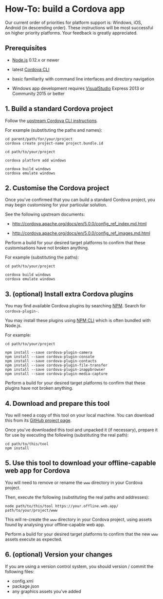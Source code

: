 # How-To: build a Cordova app

Our current order of priorities for platform support is: Windows, iOS, Android
(in descending order). These instructions will be most successful on higher
priority platforms. Your feedback is greatly appreciated.


## Prerequisites

- [Node.js](https://nodejs.org/) 0.12.x or newer

- latest [Cordova CLI](http://cordova.apache.org/docs/en/5.0.0/guide_cli_index.md.html)

- basic familiarity with command line interfaces and directory navigation

- Windows app development requires [VisualStudio](http://visualstudio.com/)
  Express 2013 or Community 2015 or better


## 1. Build a standard Cordova project

Follow the [upstream Cordova CLI instructions](http://cordova.apache.org/docs/en/5.0.0/guide_cli_index.md.html).

For example (substituting the paths and names):

```shell
cd parent/path/for/your/project
cordova create project-name project.bundle.id

cd path/to/your/project

cordova platform add windows

cordova build windows
cordova emulate windows
```


## 2. Customise the Cordova project

Once you've confirmed that you can build a standard Cordova project, you may
begin customising for your particular solution.

See the following upstream documents:

- http://cordova.apache.org/docs/en/5.0.0/config_ref_index.md.html

- http://cordova.apache.org/docs/en/5.0.0/config_ref_images.md.html

Perform a build for your desired target platforms to confirm that these
customisations have not broken anything.

For example (substituting the paths):

```shell
cd path/to/your/project

cordova build windows
cordova emulate windows
```

## 3. (optional) Install extra Cordova plugins

You may find available Cordova plugins by searching [NPM](https://www.npmjs.com/). Search for `cordova-plugin-`.

You may install these plugins using [NPM CLI](https://docs.npmjs.com/cli/install) which is often bundled with Node.js.

For example:

```shell
cd path/to/your/project

npm install --save cordova-plugin-camera
npm install --save cordova-plugin-console
npm install --save cordova-plugin-contacts
npm install --save cordova-plugin-file-transfer
npm install --save cordova-plugin-inappbrowser
npm install --save cordova-plugin-media-capture
```

Perform a build for your desired target platforms to confirm that these plugins
have not broken anything.


## 4. Download and prepare this tool

You will need a copy of this tool on your local machine. You can download
this from its [GitHub project page](https://github.com/blinkmobile/appcache-fetcher.js).

Once you've downloaded this tool and unpacked it (if necessary), prepare it
for use by executing the following (substituting the real path):

```shell
cd path/to/this/tool
npm install
```

## 5. Use this tool to download your offline-capable web app for Cordova

You will need to remove or rename the `www` directory in your Cordova project.

Then, execute the following (substituting the real paths and addresses):

```shell
node path/to/this/tool https://your.offline.web.app/ path/to/your/project/www
```

This will re-create the `www` directory in your Cordova project, using assets
found by analysing your offline-capable web app.

Perform a build for your desired target platforms to confirm that the new `www`
assets execute as expected.


## 6. (optional) Version your changes

If you are using a version control system, you should version / commit the
following files:

- config.xml
- package.json
- any graphics assets you've added
